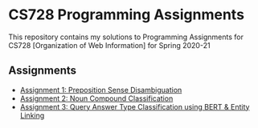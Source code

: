 # CS728 Programming Assignments

This repository contains my solutions to Programming Assignments for CS728 [Organization of Web Information] for Spring 2020-21

## Assignments

- [Assignment 1: Preposition Sense Disambiguation](./Assignment1/README.md)
- [Assignment 2: Noun Compound Classification](./Assignment2/README.md)
- [Assignment 3: Query Answer Type Classification using BERT & Entity Linking](./Assignment3/README.md)